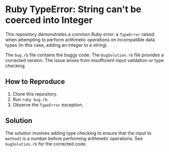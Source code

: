 # Ruby TypeError: String can't be coerced into Integer

This repository demonstrates a common Ruby error: a `TypeError` raised when attempting to perform arithmetic operations on incompatible data types (in this case, adding an integer to a string).

The `bug.rb` file contains the buggy code.  The `bugSolution.rb` file provides a corrected version.  The issue arises from insufficient input validation or type checking.

## How to Reproduce

1. Clone this repository.
2. Run `ruby bug.rb`.
3. Observe the `TypeError` exception.

## Solution

The solution involves adding type checking to ensure that the input to `method1` is a number before performing arithmetic operations.  See `bugSolution.rb` for the corrected code.
